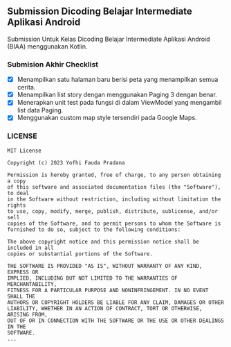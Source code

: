 ## Submission Dicoding Belajar Intermediate Aplikasi Android
Submission Untuk Kelas Dicoding Belajar Intermediate Aplikasi Android (BIAA) menggunakan Kotlin.

### Submision Akhir Checklist

- [x] Menampilkan satu halaman baru berisi peta yang menampilkan semua cerita.
- [x] Menampilkan list story dengan menggunakan Paging 3 dengan benar.
- [x] Menerapkan unit test pada fungsi di dalam ViewModel yang mengambil list data Paging.
- [x] Menggunakan custom map style tersendiri pada Google Maps. 

### LICENSE
```plaintext
MIT License

Copyright (c) 2023 Yofhi Fauda Pradana

Permission is hereby granted, free of charge, to any person obtaining a copy
of this software and associated documentation files (the "Software"), to deal
in the Software without restriction, including without limitation the rights
to use, copy, modify, merge, publish, distribute, sublicense, and/or sell
copies of the Software, and to permit persons to whom the Software is
furnished to do so, subject to the following conditions:

The above copyright notice and this permission notice shall be included in all
copies or substantial portions of the Software.

THE SOFTWARE IS PROVIDED "AS IS", WITHOUT WARRANTY OF ANY KIND, EXPRESS OR
IMPLIED, INCLUDING BUT NOT LIMITED TO THE WARRANTIES OF MERCHANTABILITY,
FITNESS FOR A PARTICULAR PURPOSE AND NONINFRINGEMENT. IN NO EVENT SHALL THE
AUTHORS OR COPYRIGHT HOLDERS BE LIABLE FOR ANY CLAIM, DAMAGES OR OTHER
LIABILITY, WHETHER IN AN ACTION OF CONTRACT, TORT OR OTHERWISE, ARISING FROM,
OUT OF OR IN CONNECTION WITH THE SOFTWARE OR THE USE OR OTHER DEALINGS IN THE
SOFTWARE.
...
```

